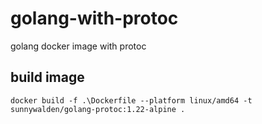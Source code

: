 # golang-with-protoc
golang docker image with protoc

## build image
```
docker build -f .\Dockerfile --platform linux/amd64 -t sunnywalden/golang-protoc:1.22-alpine .
```
